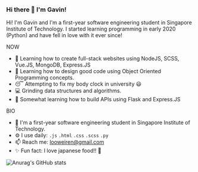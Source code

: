 ### Hi there 👋 I'm Gavin!

Hi! I'm Gavin and I'm a first-year software engineering student in Singapore Institute of Technology. I started learning programming in early 2020 (Python) and have fell in love with it ever since! 

NOW
- :notebook_with_decorative_cover: Learning how to create full-stack websites using NodeJS, SCSS, Vue.JS, MongoDB, Express.JS
- :orange_book: Learning how to design good code using Object Oriented Programming concepts.
- :sleeping: Attempting to fix my body clock in university :smiley:
- :computer: Grinding data structures and algorithms.
- :hammer: Somewhat learning how to build APIs using Flask and Express.JS

BIO
- :school: I'm a first-year software engineering student in Singapore Institute of Technology.
- ⚙️ I use daily: `.js` `.html` `.css` `.scss` `.py` 
- 📫 Reach me: [looweiren@gmail.com](mailto:looweiren@gmail.com)
- :sparkles: Fun fact: I love japanese food!! :sushi:

![Anurag's GitHub stats](https://github-readme-stats.vercel.app/api?username=rawsashimi1604&show_icons=true&theme=tokyonight&hide=issues,contribs)
